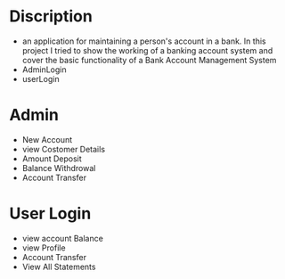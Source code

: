 # Discription
  - an application for maintaining a person's account in a bank. In this project I tried to show the working of a banking account system and cover the basic functionality of a Bank Account Management System
   - AdminLogin
   - userLogin
  # Admin
  - New Account
  - view Costomer Details
  - Amount Deposit
  - Balance Withdrowal
  - Account Transfer
# User Login
  - view account Balance 
  - view Profile
  - Account Transfer
  - View All Statements
  
  
